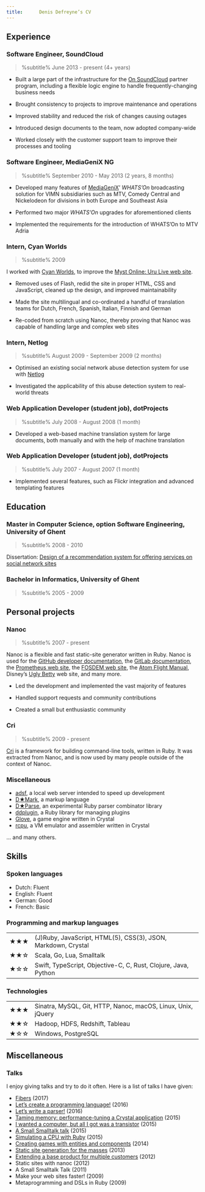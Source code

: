 ```yaml
---
title:      Denis Defreyne’s CV
---
```


Experience
----------

### Software Engineer, SoundCloud

> %subtitle%
> June 2013 - present (4+ years)

* Built a large part of the infrastructure for the [On SoundCloud](https://on.soundcloud.com/) partner program, including a flexible logic engine to handle frequently-changing business needs

* Brought consistency to projects to improve maintenance and operations

* Improved stability and reduced the risk of changes causing outages

* Introduced design documents to the team, now adopted company-wide

* Worked closely with the customer support team to improve their processes and tooling

### Software Engineer, MediaGeniX NG

> %subtitle%
> September 2010 - May 2013 (2 years, 8 months)

* Developed many features of [MediaGeniX](http://mediagenix.tv)’ _WHATS’On_ broadcasting solution for VIMN subsidiaries such as MTV, Comedy Central and Nickelodeon for divisions in both Europe and Southeast Asia

* Performed two major _WHATS’On_ upgrades for aforementioned clients

* Implemented the requirements for the introduction of WHATS’On to MTV Adria

### Intern, Cyan Worlds

> %subtitle%
> 2009

I worked with [Cyan Worlds](http://cyan.com/), to improve the [Myst Online: Uru Live web site](http://mystonline.com/en/).

* Removed uses of Flash, redid the site in proper HTML, CSS and JavaScript, cleaned up the design, and improved maintainability

* Made the site multilingual and co-ordinated a handful of translation teams for Dutch, French, Spanish, Italian, Finnish and German

* Re-coded from scratch using Nanoc, thereby proving that Nanoc was capable of handling large and complex web sites

### Intern, Netlog

> %subtitle%
> August 2009 - September 2009 (2 months)

* Optimised an existing social network abuse detection system for use with [Netlog](http://netlog.com/)

* Investigated the applicability of this abuse detection system to real-world threats

### Web Application Developer (student job), dotProjects

> %subtitle%
> July 2008 - August 2008 (1 month)

* Developed a web-based machine translation system for large documents, both manually and with the help of machine translation

### Web Application Developer (student job), dotProjects

> %subtitle%
> July 2007 - August 2007 (1 month)

* Implemented several features, such as Flickr integration and advanced templating features

Education
---------

### Master in Computer Science, option Software Engineering, University of Ghent

> %subtitle%
> 2008 - 2010

Dissertation: [Design of a recommendation system for offering services on social network sites](http://stoneship.org/pub/thesis.pdf)

### Bachelor in Informatics, University of Ghent

> %subtitle%
> 2005 - 2009

Personal projects
-----------------

### Nanoc

> %subtitle%
> 2007 - present

Nanoc is a flexible and fast static-site generator written in Ruby. Nanoc is used for the [GitHub developer documentation](http://developer.github.com/), the [GitLab documentation](https://docs.gitlab.com/), the [Prometheus web site](https://prometheus.io/), the [FOSDEM web site](http://fosdem.org), the [Atom Flight Manual](https://flight-manual.atom.io/), Disney’s [Ugly Betty](http://www.dadt.com/uglybetty/) web site, and many more.

* Led the development and implemented the vast majority of features

* Handled support requests and community contributions

* Created a small but enthusiastic community

### Cri

> %subtitle%
> 2009 - present

[Cri](https://github.com/ddfreyne/cri) is a framework for building command-line tools, written in Ruby. It was extracted from Nanoc, and is now used by many people outside of the context of Nanoc.

### Miscellaneous

* [adsf](https://github.com/ddfreyne/adsf), a local web server intended to speed up development
* [D★Mark](https://github.com/ddfreyne/d-mark), a markup language
* [D★Parse](https://github.com/ddfreyne/d-parse), an experimental Ruby parser combinator library
* [ddplugin](https://github.com/ddfreyne/ddplugin), a Ruby library for managing plugins
* [Glove](https://github.com/ddfreyne/glove), a game engine written in Crystal
* [rcpu](https://github.com/ddfreyne/rcpu), a VM emulator and assembler written in Crystal

… and many others.

Skills
------

### Spoken languages

* Dutch: Fluent
* English: Fluent
* German: Good
* French: Basic

### Programming and markup languages

<table>
    <tr>
        <td>★★★</td>
        <td>(J)Ruby, JavaScript, HTML(5), CSS(3), JSON, Markdown, Crystal</td>
    </tr>
    <tr>
        <td>★★☆</td>
        <td>Scala, Go, Lua, Smalltalk</td>
    </tr>
    <tr>
        <td>★☆☆</td>
        <td>Swift, TypeScript, Objective-C, C, Rust, Clojure, Java, Python</td>
    </tr>
</table>

### Technologies

<table>
    <tr>
        <td>★★★</td>
        <td>Sinatra, MySQL, Git, HTTP, Nanoc, macOS, Linux, Unix, jQuery</td>
    </tr>
    <tr>
        <td>★★☆</td>
        <td>Hadoop, HDFS, Redshift, Tableau</td>
    </tr>
    <tr>
        <td>★☆☆</td>
        <td>Windows, PostgreSQL</td>
    </tr>
</table>

Miscellaneous
-------------

### Talks

I enjoy giving talks and try to do it often. Here is a list of talks I have given:

* [Fibers](https://speakerdeck.com/ddfreyne/fibers) (2017)
* [Let’s create a programming language!](https://speakerdeck.com/ddfreyne/lets-create-a-programming-language-soundcloud-hq-edition) (2016)
* [Let’s write a parser!](https://speakerdeck.com/ddfreyne/lets-write-a-parser-soundcloud-hq-edition) (2016)
* [Taming memory: performance-tuning a Crystal application](https://speakerdeck.com/ddfreyne/taming-memory-performance-tuning-a-crystal-application-rug-b-edition) (2015)
* [I wanted a computer, but all I got was a transistor](https://speakerdeck.com/ddfreyne/i-wanted-a-computer-but-all-i-got-was-a-transistor) (2015)
* [A Small Smalltalk talk](https://speakerdeck.com/ddfreyne/a-small-smalltalk-talk-rug-b-edition) (2015)
* [Simulating a CPU with Ruby](https://speakerdeck.com/ddfreyne/simulating-a-cpu-with-ruby) (2015)
* [Creating games with entities and components](https://speakerdeck.com/ddfreyne/creating-games-with-entities-and-components) (2014)
* [Static site generation for the masses](https://speakerdeck.com/ddfreyne/static-site-generation-for-the-masses) (2013)
* [Extending a base product for multiple customers](https://speakerdeck.com/ddfreyne/extending-a-base-product-for-multiple-customers) (2012)
* Static sites with nanoc (2012)
* A Small Smalltalk Talk (2011)
* Make your web sites faster! (2009)
* Metaprogramming and DSLs in Ruby (2009)
